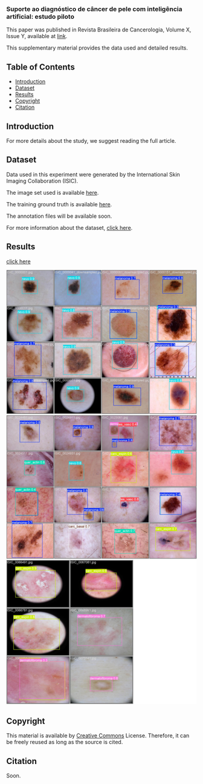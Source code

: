 ### Suporte ao diagnóstico de câncer de pele com inteligência artificial: estudo piloto

This paper was published in Revista Brasileira de Cancerologia, Volume X, Issue Y, available at [link](https://rbc.inca.gov.br/).

This supplementary material provides the data used and detailed results.

## Table of Contents

- [Introduction](#Introduction)
- [Dataset](#Dataset)
- [Results](#Results)
- [Copyright](#Copyright)
- [Citation](#Citation)

## Introduction

For more details about the study, we suggest reading the full article.

## Dataset

Data used in this experiment were generated by the International Skin Imaging Collaboration (ISIC).

The image set used is available [here](https://isic-challenge-data.s3.amazonaws.com/2019/ISIC_2019_Training_Input.zip).

The training ground truth is available [here](https://isic-challenge-data.s3.amazonaws.com/2019/ISIC_2019_Training_Input.zip).

The annotation files will be available soon.

For more information about the dataset, [click here](https://challenge.isic-archive.com/data/#2019).

## Results
[click here](https://github.com/Sandrocamargo/publications/tree/main/rbc25a/results)

![](./results/val_batch0_pred.jpg)
![](./results/val_batch1_pred.jpg)
![](./results/val_batch2_pred.jpg)

## Copyright

This material is available by [Creative Commons](https://creativecommons.org/licenses/by/3.0/) License. Therefore, it can be freely reused as long as the source is cited.

## Citation

Soon.
